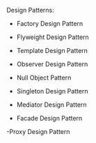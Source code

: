 Design Patterns:

- Factory Design Pattern

- Flyweight Design  Pattern

- Template Design  Pattern

- Observer Design  Pattern

- Null Object Pattern

- Singleton Design Pattern

- Mediator Design Pattern

- Facade Design Pattern

-Proxy Design Pattern